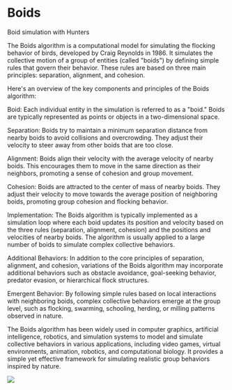 # Boids
Boid simulation with Hunters

The Boids algorithm is a computational model for simulating the flocking behavior of birds, developed by Craig Reynolds in 1986. It simulates the collective motion of a group of entities (called "boids") by defining simple rules that govern their behavior. These rules are based on three main principles: separation, alignment, and cohesion.

Here's an overview of the key components and principles of the Boids algorithm:

Boid: Each individual entity in the simulation is referred to as a "boid." Boids are typically represented as points or objects in a two-dimensional space.

Separation: Boids try to maintain a minimum separation distance from nearby boids to avoid collisions and overcrowding. They adjust their velocity to steer away from other boids that are too close.

Alignment: Boids align their velocity with the average velocity of nearby boids. This encourages them to move in the same direction as their neighbors, promoting a sense of cohesion and group movement.

Cohesion: Boids are attracted to the center of mass of nearby boids. They adjust their velocity to move towards the average position of neighboring boids, promoting group cohesion and flocking behavior.

Implementation: The Boids algorithm is typically implemented as a simulation loop where each boid updates its position and velocity based on the three rules (separation, alignment, cohesion) and the positions and velocities of nearby boids. The algorithm is usually applied to a large number of boids to simulate complex collective behaviors.

Additional Behaviors: In addition to the core principles of separation, alignment, and cohesion, variations of the Boids algorithm may incorporate additional behaviors such as obstacle avoidance, goal-seeking behavior, predator evasion, or hierarchical flock structures.

Emergent Behavior: By following simple rules based on local interactions with neighboring boids, complex collective behaviors emerge at the group level, such as flocking, swarming, schooling, herding, or milling patterns observed in nature.

The Boids algorithm has been widely used in computer graphics, artificial intelligence, robotics, and simulation systems to model and simulate collective behaviors in various applications, including video games, virtual environments, animation, robotics, and computational biology. It provides a simple yet effective framework for simulating realistic group behaviors inspired by nature.

![](https://github.com/PieterES/Boids/video.gif)
